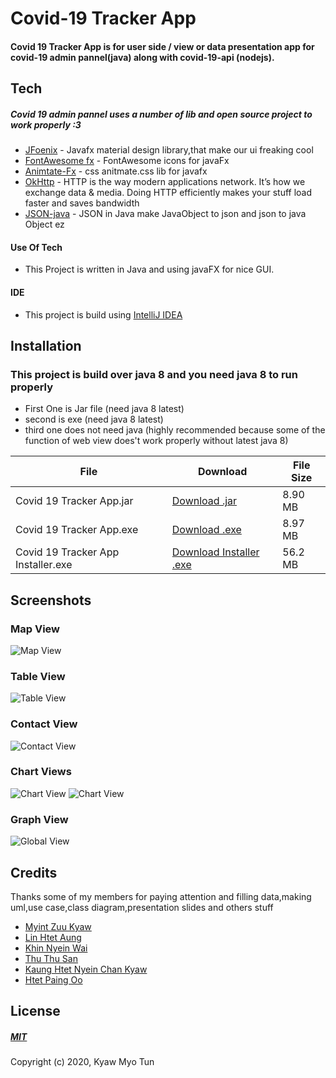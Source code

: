 # Covid-19 Tracker App
#### Covid 19 Tracker App is for user side / view  or data presentation app for covid-19 admin pannel(java) along with covid-19-api (nodejs).


## Tech

##### Covid 19 admin pannel uses a number of lib and open source project to work properly :3

- [JFoenix](http://www.jfoenix.com/) - Javafx material design library,that make our ui freaking cool
- [FontAwesome fx](https://github.com/Jerady/fontawesomefx-glyphsbrowser) - FontAwesome icons for javaFx
- [Animtate-Fx](https://github.com/Typhon0/AnimateFX) - css anitmate.css lib for javafx
- [OkHttp](https://square.github.io/okhttp/) - HTTP is the way modern applications network. It’s how we exchange data & media. Doing HTTP efficiently makes your stuff load faster and saves bandwidth
- [JSON-java](https://github.com/stleary/JSON-java) - JSON in Java make JavaObject to json and json to java Object ez

#### Use Of Tech

- This Project is written in Java and using javaFX for nice GUI.





#### IDE
- This project is build using [IntelliJ IDEA](https://www.jetbrains.com/idea/)

## Installation
### This project is build over java 8 and you need java 8 to run properly
- First One is Jar file (need java 8 latest)
- second is exe (need java 8 latest)
- third one does not need java (highly recommended because some of the function of web view does't work properly without latest java 8)

| File | Download | File Size
| ------ | ------ | ------ |
| Covid 19 Tracker App.jar | [Download .jar](https://drive.google.com/file/d/1DNQqRBsWC1oCXmrTESQaXcQUwYxYpzJh/view?usp=sharing) | 8.90 MB
|  Covid 19 Tracker App.exe | [Download .exe](https://drive.google.com/file/d/1EmqglmLx8qhf4w-tXLvkPtjw1CAZ5fDE/view?usp=sharing) | 8.97 MB
| Covid 19 Tracker App Installer.exe | [Download Installer .exe](https://drive.google.com/file/d/1KNAWbRn7p6aUeOBoY0S_cMugDIpiz2gB/view?usp=sharing)  | 56.2 MB


## Screenshots

###  Map View

![Map View](https://github.com/mohamadealiyes/covid19userjava/blob/master/Images/globalMap.png)
###  Table View

![Table View](https://github.com/mohamadealiyes/covid19userjava/blob/master/Images/GlobalTable.png)

### Contact View

![Contact View](https://github.com/mohamadealiyes/covid19userjava/blob/master/Images/Contact.png)

### Chart Views

![Chart View](https://github.com/mohamadealiyes/covid19userjava/blob/master/Images/Chart.png)
![Chart View](https://github.com/mohamadealiyes/covid19userjava/blob/master/Images/ChartAnother.png)

### Graph View

![Global View](https://github.com/mohamadealiyes/covid19userjava/blob/master/Images/Graph.png)



## Credits

Thanks some of my members for paying attention and filling data,making uml,use case,class diagram,presentation slides and others stuff

- [Myint Zuu Kyaw](https://www.facebook.com/goddness.goddness.988926)
- [Lin Htet Aung](https://www.facebook.com/linnhtet.aung.39750121)
- [Khin Nyein Wai](https://www.facebook.com/going.die.9)
- [Thu Thu San](https://www.facebook.com/thuthu.san.90410)
- [Kaung Htet Nyein Chan Kyaw](https://www.facebook.com/kaunghtatnyeinchan)
- [Htet Paing Oo](https://www.facebook.com/profile.php?id=100027680062293)

## License
##### [MIT](https://choosealicense.com/licenses/mit/)
Copyright (c) 2020, Kyaw Myo Tun
